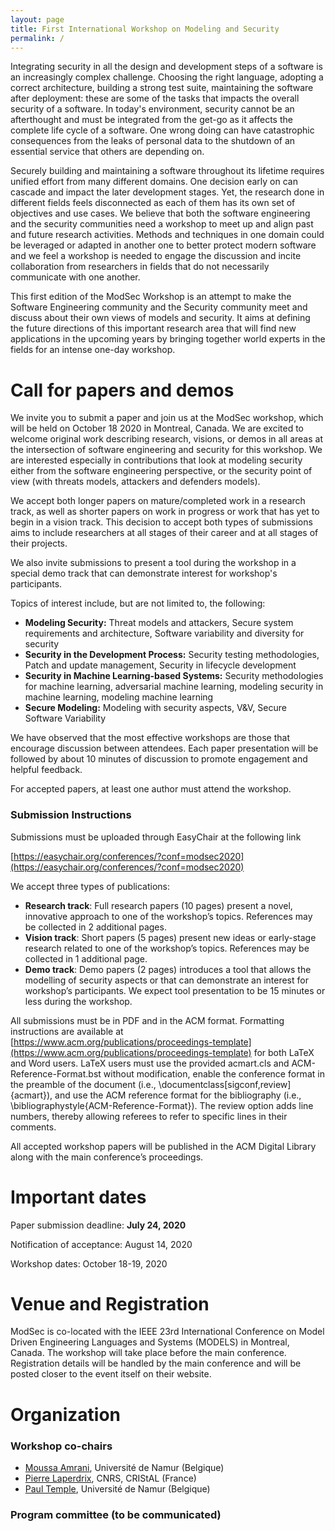 ```yaml
---
layout: page
title: First International Workshop on Modeling and Security
permalink: /
---
```


Integrating security in all the design and development steps of a software is an increasingly complex challenge. 
Choosing the right language, adopting a correct architecture, building a strong test suite, maintaining the software 
after deployment: these are some of the tasks that impacts the overall security of a software. In today's environment, 
security cannot be an afterthought and must be integrated from the get-go as it affects the complete life cycle 
of a software. One wrong doing can have catastrophic consequences from the leaks of personal data to the shutdown of 
an essential service that others are depending on.

Securely building and maintaining a software throughout its lifetime requires unified effort from many different domains. 
One decision early on can cascade and impact the later development stages. Yet, the research done in different fields 
feels disconnected as each of them has its own set of objectives and use cases.
We believe that both the software engineering and the security communities need a workshop to meet up and align past and
future research activities.
Methods and techniques in one domain could be leveraged or adapted in another one to better protect modern software and 
we feel a workshop is needed to engage the discussion and incite collaboration from researchers in fields that do not 
necessarily communicate with one another.

This first edition of the ModSec Workshop is an attempt to make the Software Engineering community and the Security 
community meet and discuss about their own views of models and security. It aims at defining the future directions of 
this important research area that will find new applications in the upcoming years by bringing together world experts
 in the fields for an intense one-day workshop.

# Call for papers and demos
We invite you to submit a paper and join us at the ModSec workshop, which will be held on October 18 2020 in Montreal, 
Canada.
We are excited to welcome original work describing research, visions, or demos in all areas at the intersection 
of software engineering and security for this workshop.
We are interested especially in contributions that look at modeling security either from the software engineering perspective, 
or the security point of view (with threats models, attackers and defenders models).

We accept both longer papers on mature/completed work in a research track, as well as shorter papers on work in 
progress or work that has yet to begin in a vision track. This decision to accept both types of submissions aims to 
include researchers at all stages of their career and at all stages of their projects.  

We also invite submissions to present a tool during the workshop in a special demo track that can demonstrate interest for 
workshop's participants.


Topics of interest include, but are not limited to, the following:
- **Modeling Security:** Threat models and attackers, Secure system requirements and architecture, Software variability and diversity for security
- **Security in the Development Process:** Security testing methodologies, Patch and update management, Security in lifecycle development
- **Security in Machine Learning-based Systems:** Security methodologies for machine learning, adversarial machine learning, modeling security in machine learning, modeling machine learning
- **Secure Modeling:** Modeling with security aspects, V&V, Secure Software Variability

We have observed that the most effective workshops are those that encourage discussion between attendees. 
Each paper presentation will be followed by about 10 minutes of discussion to promote engagement and helpful feedback.

For accepted papers, at least one author must attend the workshop.



### Submission Instructions
Submissions must be uploaded through EasyChair at the following link 

[https://easychair.org/conferences/?conf=modsec2020](https://easychair.org/conferences/?conf=modsec2020)
 
We accept three types of publications:

- **Research track**: Full research papers (10 pages) present a novel, innovative approach to one of the workshop’s topics. 
References may be collected in 2 additional pages.
- **Vision track**: Short papers (5 pages) present new ideas or early-stage research related to one of the workshop’s topics. 
References may be collected in 1 additional page.
- **Demo track**: Demo papers (2 pages) introduces a tool that allows the modelling of security aspects or
 that can demonstrate an interest for workshop’s participants. We expect tool presentation to be 15 minutes or less
  during the workshop.

All submissions must be in PDF and in the ACM format. Formatting instructions are available at 
[https://www.acm.org/publications/proceedings-template](https://www.acm.org/publications/proceedings-template) for both 
LaTeX and Word users. LaTeX users must use the provided acmart.cls and ACM-Reference-Format.bst without modification, 
enable the conference format in the preamble of the document (i.e., \documentclass[sigconf,review]{acmart}), 
and use the ACM reference format for the bibliography (i.e., \bibliographystyle{ACM-Reference-Format}). 
The review option adds line numbers, thereby allowing referees to refer to specific lines in their comments.

All accepted workshop papers will be published in the ACM Digital Library along with the main conference’s proceedings.

# Important dates
Paper submission deadline:  **July 24, 2020**

Notification of acceptance: August 14, 2020

Workshop dates: October 18-19, 2020

# Venue and Registration
ModSec is co-located with the IEEE 23rd International Conference on Model Driven Engineering Languages and Systems
(MODELS) in Montreal, Canada. The workshop will take place before the main conference. Registration details will be 
handled by the main conference and will be posted closer to the event itself on their website.

# Organization
### Workshop co-chairs
- [Moussa Amrani](https://directory.unamur.be/staff/mamrani), Université de Namur (Belgique)
- [Pierre Laperdrix](https://plaperdr.github.io/), CNRS, CRIStAL (France)
- [Paul Temple](https://templep.github.io/), Université de Namur (Belgique)

### Program committee (to be communicated)